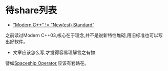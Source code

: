 # 待share列表

- [“Modern C++” != “New(est) Standard”](https://arne-mertz.de/2018/08/modern-c-newest-standard/)

之前读过Modern C++03,核心在于理念,并不是说新特性堆砌,用旧标准也可以写出好软件。

- 文章应该怎么写,才觉得容易理解言之有物

譬如[Spaceship Operator](https://blog.tartanllama.xyz/spaceship-operator/),应该有套路在。
